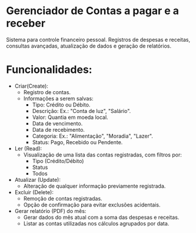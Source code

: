 # Gerenciador de Contas a pagar e a receber

Sistema para controle financeiro pessoal. Registros de despesas e receitas, consultas avançadas, atualização de dados e geração de relatórios.

# Funcionalidades:
- Criar(Create):
    - Registro de contas.
    - Informações a serem salvas:
        - Tipo: Crédito ou Débito.
        - Descrição: Ex.: "Conta de luz", "Salário".
        - Valor: Quantia em moeda local.
        - Data de vencimento.
        - Data de recebimento.
        - Categoria: Ex.: "Alimentação", "Moradia", "Lazer".
        - Status: Pago, Recebido ou Pendente.
- Ler (Read):
    - Visualização de uma lista das contas registradas, com filtros por:
        - Tipo (Crédito/Débito)
        - Status
        - Todos
- Atualizar (Update):
    - Alteração de qualquer informação previamente registrada.
- Excluir (Delete):
    - Remoção de contas registradas.
    - Opção de confirmação para evitar exclusões acidentais.
- Gerar relatório (PDF) do mês:
    - Gerar dados do mês atual com a soma das despesas e receitas.
    - Listar as contas utilizadas nos cálculos agrupados por data.